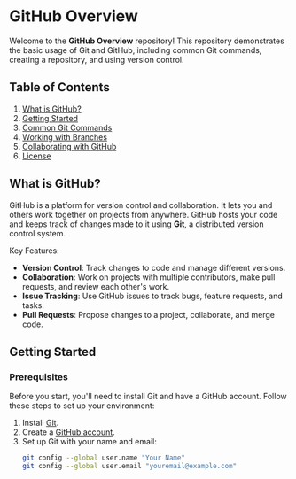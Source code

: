 # GitHub Overview

Welcome to the **GitHub Overview** repository! This repository demonstrates the basic usage of Git and GitHub, including common Git commands, creating a repository, and using version control.

## Table of Contents

1. [What is GitHub?](#what-is-github)
2. [Getting Started](#getting-started)
3. [Common Git Commands](#common-git-commands)
4. [Working with Branches](#working-with-branches)
5. [Collaborating with GitHub](#collaborating-with-github)
6. [License](#license)

## What is GitHub?

GitHub is a platform for version control and collaboration. It lets you and others work together on projects from anywhere. GitHub hosts your code and keeps track of changes made to it using **Git**, a distributed version control system.

Key Features:
- **Version Control**: Track changes to code and manage different versions.
- **Collaboration**: Work on projects with multiple contributors, make pull requests, and review each other's work.
- **Issue Tracking**: Use GitHub issues to track bugs, feature requests, and tasks.
- **Pull Requests**: Propose changes to a project, collaborate, and merge code.

## Getting Started

### Prerequisites

Before you start, you'll need to install Git and have a GitHub account. Follow these steps to set up your environment:

1. Install [Git](https://git-scm.com/book/en/v2/Getting-Started-Installing-Git).
2. Create a [GitHub account](https://github.com/).
3. Set up Git with your name and email:
   ```bash
   git config --global user.name "Your Name"
   git config --global user.email "youremail@example.com"

